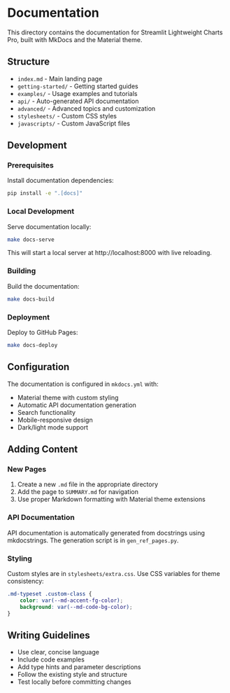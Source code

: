 # Documentation

This directory contains the documentation for Streamlit Lightweight Charts Pro, built with MkDocs and the Material theme.

## Structure

- `index.md` - Main landing page
- `getting-started/` - Getting started guides
- `examples/` - Usage examples and tutorials
- `api/` - Auto-generated API documentation
- `advanced/` - Advanced topics and customization
- `stylesheets/` - Custom CSS styles
- `javascripts/` - Custom JavaScript files

## Development

### Prerequisites

Install documentation dependencies:

```bash
pip install -e ".[docs]"
```

### Local Development

Serve documentation locally:

```bash
make docs-serve
```

This will start a local server at http://localhost:8000 with live reloading.

### Building

Build the documentation:

```bash
make docs-build
```

### Deployment

Deploy to GitHub Pages:

```bash
make docs-deploy
```

## Configuration

The documentation is configured in `mkdocs.yml` with:

- Material theme with custom styling
- Automatic API documentation generation
- Search functionality
- Mobile-responsive design
- Dark/light mode support

## Adding Content

### New Pages

1. Create a new `.md` file in the appropriate directory
2. Add the page to `SUMMARY.md` for navigation
3. Use proper Markdown formatting with Material theme extensions

### API Documentation

API documentation is automatically generated from docstrings using mkdocstrings. The generation script is in `gen_ref_pages.py`.

### Styling

Custom styles are in `stylesheets/extra.css`. Use CSS variables for theme consistency:

```css
.md-typeset .custom-class {
    color: var(--md-accent-fg-color);
    background: var(--md-code-bg-color);
}
```

## Writing Guidelines

- Use clear, concise language
- Include code examples
- Add type hints and parameter descriptions
- Follow the existing style and structure
- Test locally before committing changes
